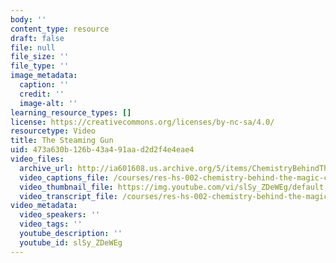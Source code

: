 ```yaml
---
body: ''
content_type: resource
draft: false
file: null
file_size: ''
file_type: ''
image_metadata:
  caption: ''
  credit: ''
  image-alt: ''
learning_resource_types: []
license: https://creativecommons.org/licenses/by-nc-sa/4.0/
resourcetype: Video
title: The Steaming Gun
uid: 473a630b-126b-43a4-91aa-d2d2f4e4eae4
video_files:
  archive_url: http://ia601608.us.archive.org/5/items/ChemistryBehindTheMagic/STEAMINGGUN_300k.mp4
  video_captions_file: /courses/res-hs-002-chemistry-behind-the-magic-chemical-demonstrations-for-the-classroom/slSy_ZDeWEg_captions.webvtt
  video_thumbnail_file: https://img.youtube.com/vi/slSy_ZDeWEg/default.jpg
  video_transcript_file: /courses/res-hs-002-chemistry-behind-the-magic-chemical-demonstrations-for-the-classroom/slSy_ZDeWEg_transcript.pdf
video_metadata:
  video_speakers: ''
  video_tags: ''
  youtube_description: ''
  youtube_id: slSy_ZDeWEg
---
```

